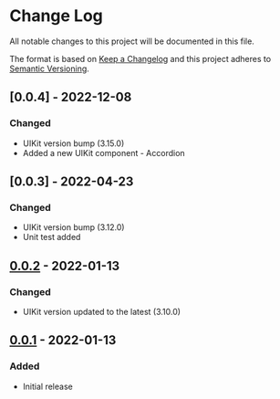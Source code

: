 
# Change Log
All notable changes to this project will be documented in this file.
 
The format is based on [Keep a Changelog](http://keepachangelog.com/)
and this project adheres to [Semantic Versioning](http://semver.org/).


## [0.0.4] - 2022-12-08

### Changed

- UIKit version bump (3.15.0)
- Added a new UIKit component - Accordion

## [0.0.3] - 2022-04-23

### Changed

- UIKit version bump (3.12.0)
- Unit test added

## [0.0.2] - 2022-01-13

### Changed

- UIKit version updated to the latest (3.10.0)

## [0.0.1] - 2022-01-13
 
### Added

- Initial release

[0.0.2]: https://github.com/kpsaurus/wagtail-uikitblocks/compare/0.0.1...0.0.2

[0.0.1]: https://github.com/kpsaurus/wagtail-uikitblocks/releases/tag/0.0.1